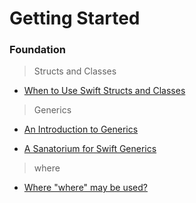 # Getting Started

### Foundation

> Structs and Classes

- [When to Use Swift Structs and Classes](https://www.mikeash.com/pyblog/friday-qa-2015-07-17-when-to-use-swift-structs-and-classes.html)

> Generics

- [An Introduction to Generics](http://swift.ayaka.me/posts/2015/10/21/generics)

- [A Sanatorium for Swift Generics](http://natecook.com/blog/2015/03/a-sanatorium-for-swift-generics/)

> where

- [Where "where" may be used?](http://blog.krzyzanowskim.com/2015/11/13/where-where-may-be-used/)
